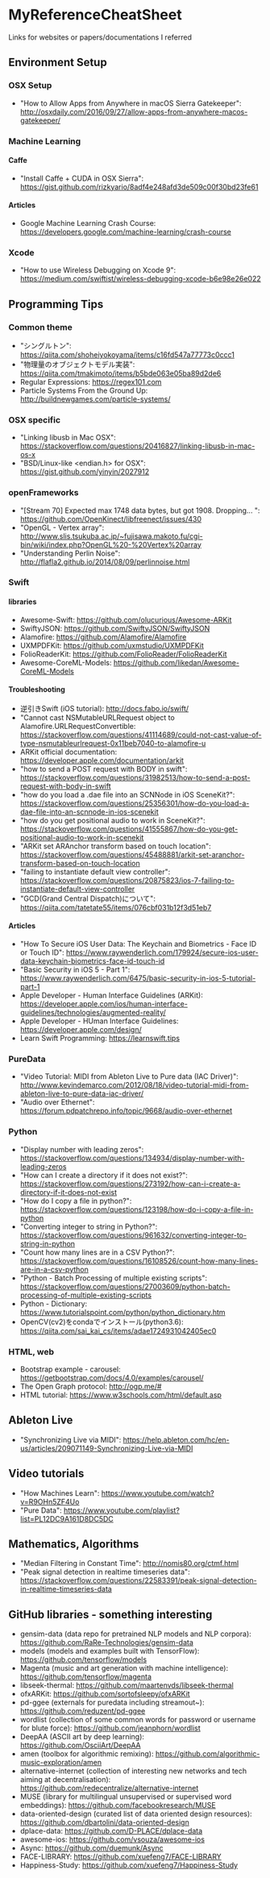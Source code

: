 MyReferenceCheatSheet
=====================
Links for websites or papers/documentations I referred

## Environment Setup
### OSX Setup
- "How to Allow Apps from Anywhere in macOS Sierra Gatekeeper": http://osxdaily.com/2016/09/27/allow-apps-from-anywhere-macos-gatekeeper/

### Machine Learning
#### Caffe
- "Install Caffe + CUDA in OSX Sierra": https://gist.github.com/rizkyario/8adf4e248afd3de509c00f30bd23fe61

#### Articles
- Google Machine Learning Crash Course: https://developers.google.com/machine-learning/crash-course

### Xcode
- "How to use Wireless Debugging on Xcode 9": https://medium.com/swiftist/wireless-debugging-xcode-b6e98e26e022

## Programming Tips
### Common theme
- "シングルトン": https://qiita.com/shoheiyokoyama/items/c16fd547a77773c0ccc1
- "物理量のオブジェクトモデル実装": https://qiita.com/tmakimoto/items/b5bde063e05ba89d2de6
- Regular Expressions: https://regex101.com
- Particle Systems From the Ground Up: http://buildnewgames.com/particle-systems/

### OSX specific
- "Linking libusb in Mac OSX": https://stackoverflow.com/questions/20416827/linking-libusb-in-mac-os-x
- "BSD/Linux-like <endian.h> for OSX": https://gist.github.com/yinyin/2027912

### openFrameworks
- "[Stream 70] Expected max 1748 data bytes, but got 1908. Dropping... ": https://github.com/OpenKinect/libfreenect/issues/430
- "OpenGL - Vertex array": http://www.slis.tsukuba.ac.jp/~fujisawa.makoto.fu/cgi-bin/wiki/index.php?OpenGL%20-%20Vertex%20array
- "Understanding Perlin Noise": http://flafla2.github.io/2014/08/09/perlinnoise.html

### Swift
#### libraries
- Awesome-Swift: https://github.com/olucurious/Awesome-ARKit
- SwiftyJSON: https://github.com/SwiftyJSON/SwiftyJSON
- Alamofire: https://github.com/Alamofire/Alamofire
- UXMPDFKit: https://github.com/uxmstudio/UXMPDFKit
- FolioReaderKit: https://github.com/FolioReader/FolioReaderKit
- Awesome-CoreML-Models: https://github.com/likedan/Awesome-CoreML-Models

#### Troubleshooting
- 逆引きSwift (iOS tutorial): http://docs.fabo.io/swift/
- "Cannot cast NSMutableURLRequest object to Alamofire.URLRequestConvertible: https://stackoverflow.com/questions/41114689/could-not-cast-value-of-type-nsmutableurlrequest-0x11beb7040-to-alamofire-u
- ARKit official documentation: https://developer.apple.com/documentation/arkit
- "how to send a POST request with BODY in swift": https://stackoverflow.com/questions/31982513/how-to-send-a-post-request-with-body-in-swift
- "how do you load a .dae file into an SCNNode in iOS SceneKit?": https://stackoverflow.com/questions/25356301/how-do-you-load-a-dae-file-into-an-scnnode-in-ios-scenekit
- "how do you get positional audio to work in SceneKit?": https://stackoverflow.com/questions/41555867/how-do-you-get-positional-audio-to-work-in-scenekit
- "ARKit set ARAnchor transform based on touch location": https://stackoverflow.com/questions/45488881/arkit-set-aranchor-transform-based-on-touch-location
- "failing to instantiate default view controller": https://stackoverflow.com/questions/20875823/ios-7-failing-to-instantiate-default-view-controller
- "GCD(Grand Central Dispatch)について": https://qiita.com/tatetate55/items/076cbf031b12f3d51eb7

#### Articles
- "How To Secure iOS User Data: The Keychain and Biometrics - Face ID or Touch ID": https://www.raywenderlich.com/179924/secure-ios-user-data-keychain-biometrics-face-id-touch-id
- "Basic Security in iOS 5 - Part 1": https://www.raywenderlich.com/6475/basic-security-in-ios-5-tutorial-part-1
- Apple Developer - Human Interface Guidelines (ARKit): https://developer.apple.com/ios/human-interface-guidelines/technologies/augmented-reality/
- Apple Developer - HUman Interface Guidelines: https://developer.apple.com/design/
- Learn Swift Programming: https://learnswift.tips

### PureData
- "Video Tutorial: MIDI from Ableton Live to Pure data (IAC Driver)": http://www.kevindemarco.com/2012/08/18/video-tutorial-midi-from-ableton-live-to-pure-data-iac-driver/
- "Audio over Ethernet": https://forum.pdpatchrepo.info/topic/9668/audio-over-ethernet

### Python
- "Display number with leading zeros": https://stackoverflow.com/questions/134934/display-number-with-leading-zeros
- "How can I create a directory if it does not exist?": https://stackoverflow.com/questions/273192/how-can-i-create-a-directory-if-it-does-not-exist
- "How do I copy a file in python?": https://stackoverflow.com/questions/123198/how-do-i-copy-a-file-in-python
- "Converting integer to string in Python?": https://stackoverflow.com/questions/961632/converting-integer-to-string-in-python
- "Count how many lines are in a CSV Python?": https://stackoverflow.com/questions/16108526/count-how-many-lines-are-in-a-csv-python
- "Python - Batch Processing of multiple existing scripts": https://stackoverflow.com/questions/27003609/python-batch-processing-of-multiple-existing-scripts
- Python - Dictionary: https://www.tutorialspoint.com/python/python_dictionary.htm
- OpenCV(cv2)をcondaでインストール(python3.6): https://qiita.com/sai_kai_cs/items/adae1724931042405ec0

### HTML, web
- Bootstrap example - carousel: https://getbootstrap.com/docs/4.0/examples/carousel/
- The Open Graph protocol: http://ogp.me/#
- HTML tutorial: https://www.w3schools.com/html/default.asp

## Ableton Live
- "Synchronizing Live via MIDI": https://help.ableton.com/hc/en-us/articles/209071149-Synchronizing-Live-via-MIDI

## Video tutorials
- "How Machines Learn": https://www.youtube.com/watch?v=R9OHn5ZF4Uo
- "Pure Data": https://www.youtube.com/playlist?list=PL12DC9A161D8DC5DC

## Mathematics, Algorithms
- "Median Filtering in Constant Time": http://nomis80.org/ctmf.html
- "Peak signal detection in realtime timeseries data": https://stackoverflow.com/questions/22583391/peak-signal-detection-in-realtime-timeseries-data

## GitHub libraries - something interesting
- gensim-data (data repo for pretrained NLP models and NLP corpora): https://github.com/RaRe-Technologies/gensim-data
- models (models and examples built with TensorFlow): https://github.com/tensorflow/models
- Magenta (music and art generation with machine intelligence): https://github.com/tensorflow/magenta
- libseek-thermal: https://github.com/maartenvds/libseek-thermal
- ofxARKit: https://github.com/sortofsleepy/ofxARKit
- pd-ggee (externals for puredata including streamout~): https://github.com/reduzent/pd-ggee
- wordlist (collection of some common words for password or username for blute force): https://github.com/jeanphorn/wordlist
- DeepAA (ASCII art by deep learning): https://github.com/OsciiArt/DeepAA
- amen (toolbox for algorithmic remixing): https://github.com/algorithmic-music-exploration/amen
- alternative-internet (collection of interesting new networks and tech aiming at decentralisation): https://github.com/redecentralize/alternative-internet
- MUSE (library for multilingual unsupervised or supervised word embeddings): https://github.com/facebookresearch/MUSE
- data-oriented-design (curated list of data oriented design resources): https://github.com/dbartolini/data-oriented-design
- dplace-data: https://github.com/D-PLACE/dplace-data
- awesome-ios: https://github.com/vsouza/awesome-ios
- Async: https://github.com/duemunk/Async
- FACE-LIBRARY: https://github.com/xuefeng7/FACE-LIBRARY
- Happiness-Study: https://github.com/xuefeng7/Happiness-Study
